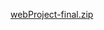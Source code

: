 [webProject-final.zip](https://github.com/webpage-project/.github/files/14284935/webProject-final.zip)
